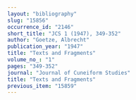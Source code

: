 ```yaml
---
layout: "bibliography"
slug: "15856"
occurrence_id: "2146"
short_title: "JCS 1 (1947), 349-352"
author: "Goetze, Albrecht"
publication_year: "1947"
title: "Texts and Fragments"
volume_no_: "1"
pages: "349-352"
journal: "Journal of Cuneiform Studies"
title: "Texts and Fragments"
previous_item: "15859"
---
```

